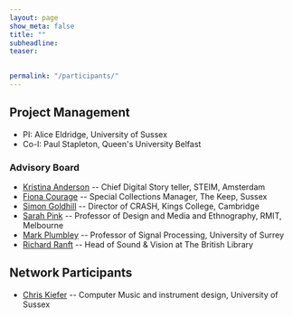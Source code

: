 ```yaml
---
layout: page
show_meta: false
title: ""
subheadline: 
teaser: 

 
permalink: "/participants/"
---
```


## Project Management

+ PI: Alice Eldridge, University of Sussex
+ Co-I: Paul Stapleton, Queen's University Belfast

### Advisory Board

+ [Kristina Anderson](http://tinything.com/?p=57) -- Chief Digital Story teller, STEIM, Amsterdam
+ [Fiona Courage](http://www.sussex.ac.uk/profiles/9183) --  Special Collections Manager, The Keep, Sussex               
+ [Simon Goldhill](http://www.classics.cam.ac.uk/directory/simon-goldhill) -- Director of CRASH, Kings College, Cambridge
+ [Sarah Pink](http://www1.rmit.edu.au/browse%3BID=vcnfenbj05lv) -- Professor of Design and Media and Ethnography, RMIT, Melbourne
+ [Mark Plumbley](http://www.surrey.ac.uk/cvssp/people/mark_plumbley/) -- Professor of Signal Processing, University of Surrey
+ [Richard Ranft](https://uk.linkedin.com/in/richardranft) -- Head of Sound & Vision at The British Library
          
## Network Participants

+ [Chris Kiefer](http://www.sussex.ac.uk/profiles/208667) -- Computer Music and instrument design, University of Sussex


    

